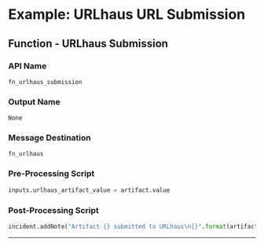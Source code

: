 <!--
    DO NOT MANUALLY EDIT THIS FILE
    THIS FILE IS AUTOMATICALLY GENERATED WITH resilient-sdk codegen
    Generated with resilient-sdk v51.0.5.0.1475
-->

# Example: URLhaus URL Submission

## Function - URLhaus Submission

### API Name
`fn_urlhaus_submission`

### Output Name
`None`

### Message Destination
`fn_urlhaus`

### Pre-Processing Script
```python
inputs.urlhaus_artifact_value = artifact.value
```

### Post-Processing Script
```python
incident.addNote("Artifact {} submitted to URLhaus\n{}".format(artifact.value, results.content))
```

---

